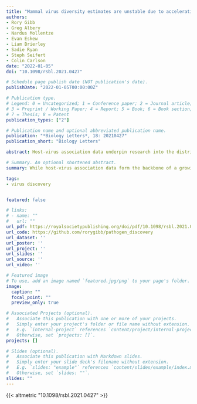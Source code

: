 ```yaml
---
title: "Mammal virus diversity estimates are unstable due to accelerating discovery effort"
authors:
- Rory Gibb
- Greg Albery
- Nardus Mollentze
- Evan Eskew
- Liam Brierley
- Sadie Ryan
- Steph Seifert
- Colin Carlson
date: "2022-01-05"
doi: "10.1098/rsbl.2021.0427"

# Schedule page publish date (NOT publication's date).
publishDate: "2022-01-05T00:00:00Z"

# Publication type.
# Legend: 0 = Uncategorized; 1 = Conference paper; 2 = Journal article;
# 3 = Preprint / Working Paper; 4 = Report; 5 = Book; 6 = Book section;
# 7 = Thesis; 8 = Patent
publication_types: ["2"]

# Publication name and optional abbreviated publication name.
publication: "*Biology Letters*, 18: 20210427"
publication_short: "Biology Letters"

abstract: Host-virus association data underpin research into the distribution and eco-evolutionary correlates of viral diversity and zoonotic risk across host species. However, current knowledge of the wildlife virome is inherently constrained by historical discovery effort, and there are concerns that the reliability of ecological inference from host-virus data may be undermined by taxonomic and geographical sampling biases. Here, we evaluate whether current estimates of host-level viral diversity in wild mammals are stable enough to be considered biologically meaningful, by analysing a comprehensive dataset of discovery dates of 6571 unique mammal host-virus associations between 1930 and 2018. We show that virus discovery rates in mammal hosts are either constant or accelerating, with little evidence of declines towards viral richness asymptotes, even in highly sampled hosts. Consequently, inference of relative viral richness across host species has been unstable over time, particularly in bats, where intensified surveillance since the early 2000s caused a rapid rearrangement of species' ranked viral richness. Our results illustrate that comparative inference of host-level virus diversity across mammals is highly sensitive to even short-term changes in sampling effort. We advise caution to avoid overinterpreting patterns in current data, since it is feasible that an analysis conducted today could draw quite different conclusions than one conducted only a decade ago.

# Summary. An optional shortened abstract.
summary: While host-virus association data form the backbone of a growing body of comparative work in virus ecology and evolution, knowledge of the wildlife virome is inherently constrained by historical discovery effort. This has led to concern about the reliability of conclusions drawn from currently-available data. By analysing a dataset of discovery dates for 6,571 unique mammal host-virus associations, we show that inference of relative viral richness across host species has been unstable over time. We therefore advise caution to avoid overinterpreting patterns in current data.

tags:
- virus discovery


featured: false

# links:
# - name: ""
#   url: ""
url_pdf: https://royalsocietypublishing.org/doi/pdf/10.1098/rsbl.2021.0427
url_code: https://github.com/rorygibb/pathogen_discovery
url_dataset: ''
url_poster: ''
url_project: ''
url_slides: ''
url_source: ''
url_video: ''

# Featured image
# To use, add an image named `featured.jpg/png` to your page's folder. 
image:
  caption: ""
  focal_point: ""
  preview_only: true

# Associated Projects (optional).
#   Associate this publication with one or more of your projects.
#   Simply enter your project's folder or file name without extension.
#   E.g. `internal-project` references `content/project/internal-project/index.md`.
#   Otherwise, set `projects: []`.
projects: []

# Slides (optional).
#   Associate this publication with Markdown slides.
#   Simply enter your slide deck's filename without extension.
#   E.g. `slides: "example"` references `content/slides/example/index.md`.
#   Otherwise, set `slides: ""`.
slides: ""
---
```


{{< altmetric "10.1098/rsbl.2021.0427" >}}